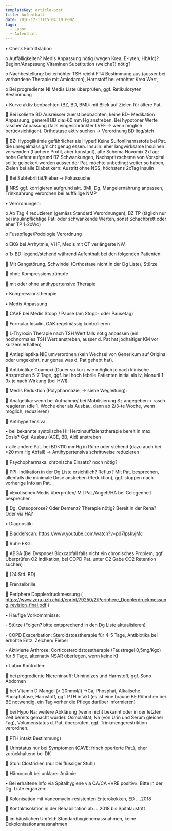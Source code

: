 ```yaml
---
templateKey: article-post
title: Aufenthalt
date: 2016-12-17T15:04:10.000Z
tags:
  - Labor
  - Aufenthalt
---
```

•	Check Eintrittslabor: 

o	Auffälligkeiten? Medis Anpassung nötig (wegen Krea, E-lyten, HbA1c)? Beginn/Anapssung Vitaminen Substitution (welche?) nötig? 

o	Nachbestellung: bei erhöhter TSH reicht FT4 Bestimmung aus (ausser bei vorhandene Therapie mit Amiodaron), Harnstoff bei erhöhter Krea Wert, 

o	Bei progrediente NI Medis Liste überprüfen, ggf. Retikulozyten Bestimmung

•	Kurve aktiv beobachten (BZ, BD, BMI): mit Blick auf Zielen für ältere Pat.

	Bei isolierte BD Ausreisser zuerst beobachten, keine BD- Medikation Anpassung, generell BD dia>60 mm Hg anstreben. Bei hypotoner Werte rascher Anpassung (falls eingeschränkter LVEF -> wenn möglich berücksichtigen). Orthostase aktiv suchen -> Verordnung BD lieg/steh

	BZ: Hypoglikämie gefährlicher als Hyper! Keine Sulfonilharnsstofe bei Pat. die unregelmässig/nicht genug essen. Insulin: eher langwirksame Insulinen verwenden (flachere Profil, aber konstant), alte Schema Novomix 2xTag: hohe Gefahr aufgrund BZ Schwankungen, Nachspritzschema von Vorspital sollte gelockert werden ausser der Pat. möchte unbedingt weiter so haben, Zielen bei alle Diabetikern: Austritt ohne NSS, höchstens 2xTag Insulin 

	Bei Subfebrilität/Fieber -> Fokussuche 

	NRS ggf. korrigieren aufgrund akt. BMI, Dg. Mangelernährung anpassen, Trinknahrung verordnen bei auffällige NMP

•	Verordnungen: 

o	Ab Tag 4 reduzieren (gemäss Standard Verordnungen), BZ TP (täglich nur bei insulinpflichtige Pat. oder schwankende Werten, sonst Schachbrett oder eher TP 1-2xWo)

o	Fusspflege/Podologie Verordnung

o	EKG bei Arrhytmie, VHF, Medis mit QT verlängerte NW, 

o	1x BD liegend/stehend während Aufenthalt bei den folgenden Patienten:

	Mit Gangstörung, Schwindel (Orthostase nicht in der Dg Liste), Stürze

	ohne Kompressionstrümpfe

	mit oder ohne antihypertensive Therapie 

•	Kompressionstherapie

•	Medis Anpassung

	CAVE bei Medis Stopp / Pause (am Stopp- oder Pausetag)

	Formular Insulin, OAK regelmässig kontrollieren

	L-Thyroxin Therapie nach TSH Wert falls nötig anpassen (ein hochnormales TSH Wert anstreben, ausser d. Pat hat jodhaltiger KM vor kurzem erhalten)

	Antiepileptika NIE umverordnen (kein Wechsel von Generikum auf Original oder umgekehrt, nur genau was d. Pat gehabt hat).

	Antibiotika: Coamoxi (Dauer so kurz wie möglich je nach klinische Ansprechen 5-7 Tage, ggf. bei hoch febrile Patienten initial als iv, Monuril 1-3x je nach Wirkung (bei HWI)

	Medis Reduktion (Polypharmazie, -> siehe Wegleitung): 

	Analgetika: wenn bei Aufnahme/ bei Mobilisierung Sz angegeben-> rasch reagieren (die 1. Woche eher als Ausbau, dann ab 2/3-te Woche, wenn möglich, reduzieren)

	Antihypertensiva: 

•	bei bekannte systolische HI: Herzinsuffizienztherapie bereit in max. Dosis? Ggf. Ausbau (ACE, BB, Ald) anstreben

•	alle andere Pat. bei BD<110 mmHg in Ruhe oder stehend (dazu auch bei >20 mm Hg Abfall) -> Antihypertensiva schrittweise reduzieren

	Psychopharmaka: chronische Einsatz? noch nötig?

	PPI: Indikation in der Dg Liste ersichtlich? Reflux? Mit Pat. besprechen, allenfalls die minimale Dose anstreben (Reduktion), ggf. stoppen nach vorherige Info an Pat.

	«Exotische» Medis überprüfen/ Mit Pat./Angeh/HA bei Gelegenheit besprechen

	Dg. Osteoporose? Oder Demenz? Therapie nötig? Bereit in der Reha? Oder via HA?

•	Diagnostik: 

	Bladderscan: https://www.youtube.com/watch?v=pd7lpskvjMc 

	Ruhe EKG

	ABGA (Bei Dyspnoe/ Bioxxabfall falls nicht ein chronisches Problem, ggf. Überprüfen O2 Indikation, bei COPD Pat. unter O2 Gabe CO2 Retention suchen)

	(24 Std. BD)

	Frenzelbrille

	Periphere Dopplerdruckmessung ( https://www.zora.uzh.ch/id/eprint/79250/2/Periphere_Dopplerdruckmessung_revision_final.pdf )

•	Häufige Vorkommnisse:

\- 	Stürze (Folgen? bitte entsprechend in den Dg Liste aktualisieren)

\-	COPD Exacerbation: Steroidstosstherapie für 4-5 Tage, Antibiotika bei erhöhte Entz. Zeichen/ Fieber

\- 	Aktivierte Arthrose: Corticosteroidstosstherapie (Faustregel 0,5mg/Kgc) für 5 Tage, alternativ NSAR überlegen, wenn keine KI

•	Labor Kontrollen: 

	bei progrediente Niereninsuff: Urinindizes und Harnstoff, ggf. Sono Abdomen

	bei Vitamin D Mangel (< 20nmol/l) ->Ca, Phosphat, Alkalische Phosphatase, Harnstoff, ggf. PTH intakt (es ist eine braune BE Röhrchen bei BE notwendig, ein Tag vorher die Pflege darüber informieren)

	bei Hypo Na: weitere Abklärung (wenn nicht bekannt oder in der letzten Zeit bereits gemacht wurde): Osmolalität, Na (von Urin und Serum gleicher Tag), Volumenstatus d. Pat. überprüfen, ggf. Trinkmengerestriktion verordnen.

	PTH intakt Bestimmung)

	Urinstatus nur bei Symptomen (CAVE: frisch operierte Pat.), eher zurückhaltend bei DK

	Stuhl Clostridien (nur bei flüssiger Stuhl)

	Hämoccult bei unklarer Anämie

•	Bei erhaltene Info via Spitalhygiene via OA/CA «VRE positiv»: Bitte in der Dg. Liste ergänzen: 

	Kolonisation mit Vancomycin-resistenten Enterokokken, ED ….2018

	Kontaktisolation in der Rehabilitation ab ….2018 bis Spitalaustritt

	im häuslichen Umfeld: Standardhygienemassnahmen, keine Dekolonisationsmassnahmen
